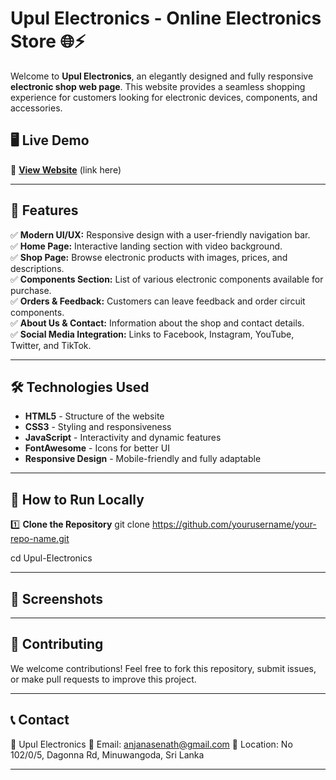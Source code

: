 # Upul Electronics - Online Electronics Store 🌐⚡

Welcome to **Upul Electronics**, an elegantly designed and fully responsive **electronic shop web page**. This website provides a seamless shopping experience for customers looking for electronic devices, components, and accessories.

## 🖥️ Live Demo
🚀 **[View Website](#)** (link here)

---

## 📌 Features

✅ **Modern UI/UX:** Responsive design with a user-friendly navigation bar.  
✅ **Home Page:** Interactive landing section with video background.  
✅ **Shop Page:** Browse electronic products with images, prices, and descriptions.  
✅ **Components Section:** List of various electronic components available for purchase.  
✅ **Orders & Feedback:** Customers can leave feedback and order circuit components.  
✅ **About Us & Contact:** Information about the shop and contact details.  
✅ **Social Media Integration:** Links to Facebook, Instagram, YouTube, Twitter, and TikTok.  

---

## 🛠️ Technologies Used

- **HTML5** - Structure of the website  
- **CSS3** - Styling and responsiveness  
- **JavaScript** - Interactivity and dynamic features  
- **FontAwesome** - Icons for better UI  
- **Responsive Design** - Mobile-friendly and fully adaptable  

---

## 🚀 How to Run Locally

1️⃣ **Clone the Repository**
git clone https://github.com/yourusername/your-repo-name.git

cd Upul-Electronics

---

## 🎨 Screenshots


---

## 🤝 Contributing
We welcome contributions! Feel free to fork this repository, submit issues, or make pull requests to improve this project.

---

## 📞 Contact
📍 Upul Electronics
📧 Email: anjanasenath@gmail.com
📍 Location: No 102/0/5, Dagonna Rd, Minuwangoda, Sri Lanka

---


